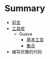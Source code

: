 # Summary

* [前言](README.md)
* [工具库](chapter1.md)
   * Guava
       * [基本工具](1.1.1基本工具.md)
       * [集合](1.1.2集合.md)
* 编写优雅的代码

